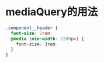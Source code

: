 # mediaQuery的用法

```css
.component__header {
  font-size: 2rem;
  @media (min-width: 1200px) {
    font-size: 3rem
  }
}
```
